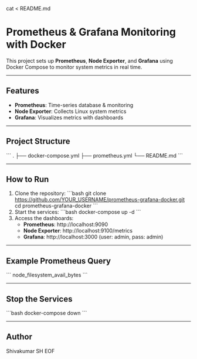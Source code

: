 cat <<EOF > README.md
# Prometheus & Grafana Monitoring with Docker

This project sets up **Prometheus**, **Node Exporter**, and **Grafana** using Docker Compose to monitor system metrics in real time.

---

## Features
- **Prometheus**: Time-series database & monitoring
- **Node Exporter**: Collects Linux system metrics
- **Grafana**: Visualizes metrics with dashboards

---

## Project Structure
\`\`\`
.
├── docker-compose.yml
├── prometheus.yml
└── README.md
\`\`\`

---

## How to Run
1. Clone the repository:
   \`\`\`bash
   git clone https://github.com/YOUR_USERNAME/prometheus-grafana-docker.git
   cd prometheus-grafana-docker
   \`\`\`
2. Start the services:
   \`\`\`bash
   docker-compose up -d
   \`\`\`
3. Access the dashboards:
   - **Prometheus**: http://localhost:9090
   - **Node Exporter**: http://localhost:9100/metrics
   - **Grafana**: http://localhost:3000 (user: admin, pass: admin)

---

## Example Prometheus Query
\`\`\`
node_filesystem_avail_bytes
\`\`\`

---

## Stop the Services
\`\`\`bash
docker-compose down
\`\`\`

---

## Author
Shivakumar SH
EOF
